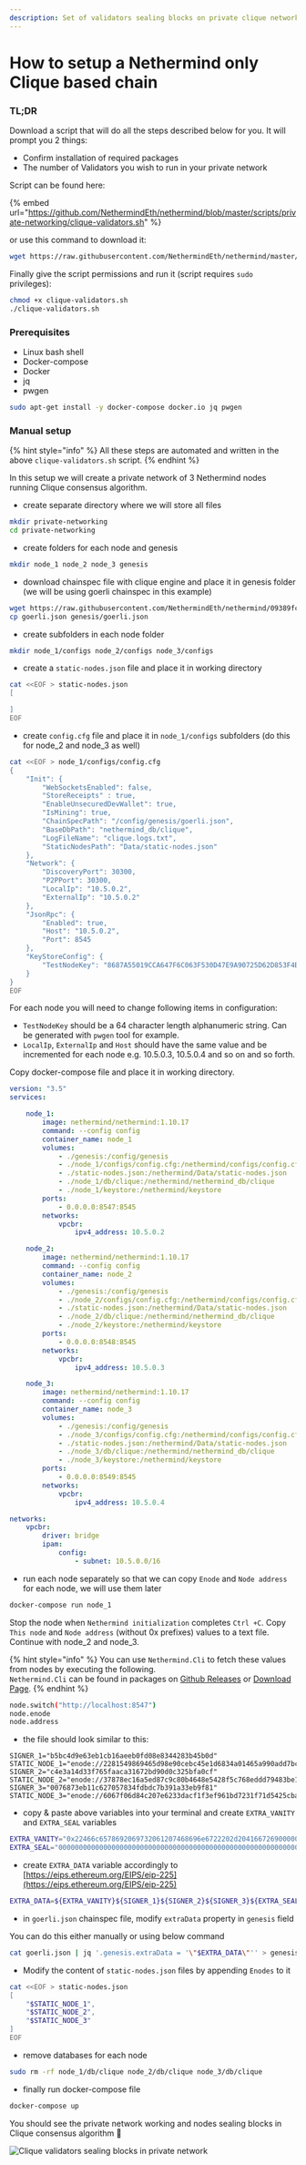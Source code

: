 ```yaml
---
description: Set of validators sealing blocks on private clique network
---
```


# How to setup a Nethermind only Clique based chain

### TL;DR

Download a script that will do all the steps described below for you. It will prompt you 2 things: 

* Confirm installation of required packages
* The number of Validators you wish to run in your private network

Script can be found here:

{% embed url="https://github.com/NethermindEth/nethermind/blob/master/scripts/private-networking/clique-validators.sh" %}

or use this command to download it:

```bash
wget https://raw.githubusercontent.com/NethermindEth/nethermind/master/scripts/private-networking/clique-validators.sh
```

Finally give the script permissions and run it \(script requires `sudo` privileges\):

```bash
chmod +x clique-validators.sh
./clique-validators.sh
```

### Prerequisites

* Linux bash shell
* Docker-compose
* Docker
* jq
* pwgen

```bash
sudo apt-get install -y docker-compose docker.io jq pwgen
```

### Manual setup

{% hint style="info" %}
All these steps are automated and written in the above `clique-validators.sh` script.
{% endhint %}

In this setup we will create a private network of 3 Nethermind nodes running Clique consensus algorithm.

* create separate directory where we will store all files

```bash
mkdir private-networking
cd private-networking
```

* create folders for each node and genesis

```bash
mkdir node_1 node_2 node_3 genesis
```

* download chainspec file with clique engine and place it in genesis folder \(we will be using goerli chainspec in this example\)

```bash
wget https://raw.githubusercontent.com/NethermindEth/nethermind/09389fc28b37605acc5eaed764d3e973969fe319/src/Nethermind/Chains/goerli.json
cp goerli.json genesis/goerli.json
```

* create subfolders in each node folder

```bash
mkdir node_1/configs node_2/configs node_3/configs
```

* create a `static-nodes.json` file and place it in working directory

```bash
cat <<EOF > static-nodes.json
[

]
EOF
```

* create `config.cfg` file and place it in `node_1/configs` subfolders \(do this for node\_2 and node\_3 as well\)

```bash
cat <<EOF > node_1/configs/config.cfg
{
    "Init": {
        "WebSocketsEnabled": false,
        "StoreReceipts" : true,
        "EnableUnsecuredDevWallet": true,
        "IsMining": true,
        "ChainSpecPath": "/config/genesis/goerli.json",
        "BaseDbPath": "nethermind_db/clique",
        "LogFileName": "clique.logs.txt",
        "StaticNodesPath": "Data/static-nodes.json"
    },
    "Network": {
        "DiscoveryPort": 30300,
        "P2PPort": 30300,
        "LocalIp": "10.5.0.2",
        "ExternalIp": "10.5.0.2"
    },
    "JsonRpc": {
        "Enabled": true,
        "Host": "10.5.0.2",
        "Port": 8545
    },
    "KeyStoreConfig": {
        "TestNodeKey": "8687A55019CCA647F6C063F530D47E9A90725D62D853F4B973E589DB24CA9305"
    }
}
EOF
```

For each node you will need to change following items in configuration:

* `TestNodeKey` should be a 64 character length alphanumeric string. Can be generated with `pwgen` tool for example.
* `LocalIp`, `ExternalIp` and `Host` should have the same value and be incremented for each node e.g. 10.5.0.3, 10.5.0.4 and so on and so forth.

Copy docker-compose file and place it in working directory.

```yaml
version: "3.5"
services:

    node_1:
        image: nethermind/nethermind:1.10.17
        command: --config config
        container_name: node_1
        volumes:
            - ./genesis:/config/genesis
            - ./node_1/configs/config.cfg:/nethermind/configs/config.cfg
            - ./static-nodes.json:/nethermind/Data/static-nodes.json
            - ./node_1/db/clique:/nethermind/nethermind_db/clique
            - ./node_1/keystore:/nethermind/keystore
        ports:
            - 0.0.0.0:8547:8545
        networks:
            vpcbr:
                ipv4_address: 10.5.0.2

    node_2:
        image: nethermind/nethermind:1.10.17
        command: --config config
        container_name: node_2
        volumes:
            - ./genesis:/config/genesis
            - ./node_2/configs/config.cfg:/nethermind/configs/config.cfg
            - ./static-nodes.json:/nethermind/Data/static-nodes.json
            - ./node_2/db/clique:/nethermind/nethermind_db/clique
            - ./node_2/keystore:/nethermind/keystore
        ports:
            - 0.0.0.0:8548:8545
        networks:
            vpcbr:
                ipv4_address: 10.5.0.3

    node_3:
        image: nethermind/nethermind:1.10.17
        command: --config config
        container_name: node_3
        volumes:
            - ./genesis:/config/genesis
            - ./node_3/configs/config.cfg:/nethermind/configs/config.cfg
            - ./static-nodes.json:/nethermind/Data/static-nodes.json
            - ./node_3/db/clique:/nethermind/nethermind_db/clique
            - ./node_3/keystore:/nethermind/keystore
        ports:
            - 0.0.0.0:8549:8545
        networks:
            vpcbr:
                ipv4_address: 10.5.0.4

networks:
    vpcbr:
        driver: bridge
        ipam:
            config:
                - subnet: 10.5.0.0/16
```

* run each node separately so that we can copy `Enode` and `Node address` for each node, we will use them later

```bash
docker-compose run node_1
```

Stop the node when `Nethermind initialization` completes `Ctrl +C`. Copy `This node` and `Node address` \(without 0x prefixes\) values to a text file. Continue with node\_2 and node\_3.

{% hint style="info" %}
You can use `Nethermind.Cli` to fetch these values from nodes by executing the following.  
`Nethermind.Cli` can be found in packages on [Github Releases](https://github.com/NethermindEth/nethermind/releases) or [Download Page](http://downloads.nethermind.io/).
{% endhint %}

```bash
node.switch("http://localhost:8547")
node.enode
node.address
```

* the file should look similar to this:

```text
SIGNER_1="b5bc4d9e63eb1cb16aeeb0fd08e8344283b45b0d"
STATIC_NODE_1="enode://2281549869465d98e90cebc45e1d6834a01465a990add7bcf07a49287e7e66b50ca27f9c70a46190cef7ad746dd5d5b6b9dfee0c9954104c8e9bd0d42758ec58@10.5.0.2:30300"
SIGNER_2="c4e3a14d33f765faaca31672bd90d0c325bfa0cf"
STATIC_NODE_2="enode://37878ec16a5ed87c9c80b4648e5428f5c768eddd79483be118319c49d11c4e535dac328b5216696cefe0792b7b64adc4de3aeb377550651e982590e62e5a500e@10.5.0.3:30300"
SIGNER_3="0076873eb11c627057834fdbdc7b391a33eb9f81"
STATIC_NODE_3="enode://6067f06d84c207e6233dacf1f3ef961bd7231f71d5425cbaf843cf19cfd5f7e13b024d234e4e5f6175bdb37c0bbccd14488b481b2280efb66d0631a20ae13ea3@10.5.0.4:30300"
```

* copy & paste above variables into your terminal and create `EXTRA_VANITY` and `EXTRA_SEAL` variables

```bash
EXTRA_VANITY="0x22466c6578692069732061207468696e6722202d204166726900000000000000"
EXTRA_SEAL="0000000000000000000000000000000000000000000000000000000000000000000000000000000000000000000000000000000000000000000000000000000000"
```

* create `EXTRA_DATA` variable accordingly to [https://eips.ethereum.org/EIPS/eip-225](https://eips.ethereum.org/EIPS/eip-225)

```bash
EXTRA_DATA=${EXTRA_VANITY}${SIGNER_1}${SIGNER_2}${SIGNER_3}${EXTRA_SEAL}
```

* in `goerli.json` chainspec file, modify `extraData` property in `genesis` field

You can do this either manually or using below command

```bash
cat goerli.json | jq '.genesis.extraData = '\"$EXTRA_DATA\"'' > genesis/goerli.json
```

* Modify the content of `static-nodes.json` files by appending `Enodes` to it

```bash
cat <<EOF > static-nodes.json
[
    "$STATIC_NODE_1",
    "$STATIC_NODE_2",
    "$STATIC_NODE_3"
]
EOF
```

* remove databases for each node

```bash
sudo rm -rf node_1/db/clique node_2/db/clique node_3/db/clique
```

* finally run docker-compose file

```bash
docker-compose up
```

You should see the private network working and nodes sealing blocks in Clique consensus algorithm 🎉 

![Clique validators sealing blocks in private network](../../.gitbook/assets/image%20%288%29.png)



